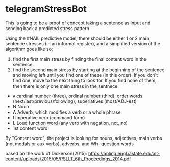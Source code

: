 # telegramStressBot

This is going to be a proof of concept taking a sentence as input and sending back a predicted stress pattern

Using the #NAIL predictive model, there should be either 1 or 2 main sentence stresses (in an informal register), and a simplified version of the algorithm goes like so:

1) find the first main stress by finding the final content word in the sentence.
2) find the second main stress by starting at the beginning of the sentence and moving left until you find one of these (in this order). If you don't find one, move to the next thing to look for. If you find none of them, then there is only one main stress in the sentnece.

- `#` cardinal number (three), ordinal number (third), order words (next/last/previous/following), superlatives (most/ADJ-est)
- N Noun
- A Adverb, which modifies a verb or a whole phrase
- I Imperative verb (command form)
- L Loud function word (any verb with negation, not, no)
- 1st content word

By "Content word", the project is looking for nouns, adjectives, main verbs (not modals or aux verbs), adverbs, and Wh- question words

based on the work of Dickerson(2015):
https://apling.engl.iastate.edu/alt-content/uploads/2015/05/PSLLT_6th_Proceedings_2014.pdf
